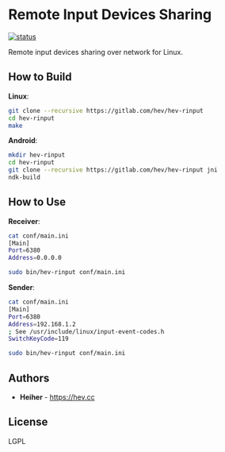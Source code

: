 # Remote Input Devices Sharing

[![status](https://gitlab.com/hev/hev-rinput/badges/master/pipeline.svg)](https://gitlab.com/hev/hev-rinput/commits/master)

Remote input devices sharing over network for Linux.

## How to Build

**Linux**:
```bash
git clone --recursive https://gitlab.com/hev/hev-rinput
cd hev-rinput
make
```

**Android**:
```bash
mkdir hev-rinput
cd hev-rinput
git clone --recursive https://gitlab.com/hev/hev-rinput jni
ndk-build
```

## How to Use

**Receiver**:
```bash
cat conf/main.ini
[Main]
Port=6380
Address=0.0.0.0

sudo bin/hev-rinput conf/main.ini
```

**Sender**:
```bash
cat conf/main.ini
[Main]
Port=6380
Address=192.168.1.2
; See /usr/include/linux/input-event-codes.h
SwitchKeyCode=119

sudo bin/hev-rinput conf/main.ini
```

## Authors
* **Heiher** - https://hev.cc

## License
LGPL
